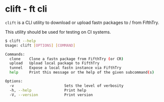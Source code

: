# clift - ft cli

`clift` is a CLI utility to download or upload fastn packages to / from FifthTry.

This utility should be used for testing on CI systems.

```sh
$ clift --help
Usage: clift [OPTIONS] [COMMAND]

Commands:
  clone    Clone a fastn package from FifthTry (or CR)
  upload   Upload local package to FifthTry
  tunnel   Expose a local fastn instance via FifthTry
  help     Print this message or the help of the given subcommand(s)

Options:
  -v                       Sets the level of verbosity
  -h, --help               Print help
  -V, --version            Print version
```
